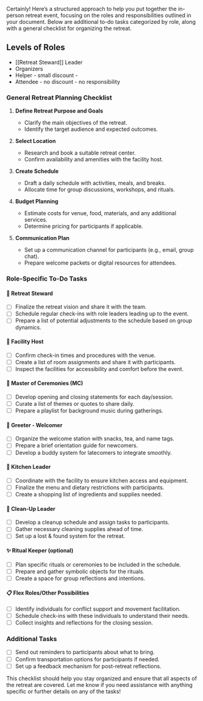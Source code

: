 Certainly! Here’s a structured approach to help you put together the in-person retreat event, focusing on the roles and responsibilities outlined in your document. Below are additional to-do tasks categorized by role, along with a general checklist for organizing the retreat.


## Levels of Roles 
- [[Retreat Steward]] Leader
- Organizers 
- Helper - small discount -
- Attendee - no discount - no responsibility 
### General Retreat Planning Checklist

1. **Define Retreat Purpose and Goals**
   - Clarify the main objectives of the retreat.
   - Identify the target audience and expected outcomes.

2. **Select Location**
   - Research and book a suitable retreat center.
   - Confirm availability and amenities with the facility host.

3. **Create Schedule**
   - Draft a daily schedule with activities, meals, and breaks.
   - Allocate time for group discussions, workshops, and rituals.

4. **Budget Planning**
   - Estimate costs for venue, food, materials, and any additional services.
   - Determine pricing for participants if applicable.

5. **Communication Plan**
   - Set up a communication channel for participants (e.g., email, group chat).
   - Prepare welcome packets or digital resources for attendees.

### Role-Specific To-Do Tasks

#### 🌿 **Retreat Steward**
- [ ] Finalize the retreat vision and share it with the team.
- [ ] Schedule regular check-ins with role leaders leading up to the event.
- [ ] Prepare a list of potential adjustments to the schedule based on group dynamics.

#### 🏡 **Facility Host**
- [ ] Confirm check-in times and procedures with the venue.
- [ ] Create a list of room assignments and share it with participants.
- [ ] Inspect the facilities for accessibility and comfort before the event.

#### 🎤 **Master of Ceremonies (MC)**
- [ ] Develop opening and closing statements for each day/session.
- [ ] Curate a list of themes or quotes to share daily.
- [ ] Prepare a playlist for background music during gatherings.

#### 🤝 **Greeter - Welcomer**
- [ ] Organize the welcome station with snacks, tea, and name tags.
- [ ] Prepare a brief orientation guide for newcomers.
- [ ] Develop a buddy system for latecomers to integrate smoothly.

#### 🍲 **Kitchen Leader**
- [ ] Coordinate with the facility to ensure kitchen access and equipment.
- [ ] Finalize the menu and dietary restrictions with participants.
- [ ] Create a shopping list of ingredients and supplies needed.

#### 🧽 **Clean-Up Leader**
- [ ] Develop a cleanup schedule and assign tasks to participants.
- [ ] Gather necessary cleaning supplies ahead of time.
- [ ] Set up a lost & found system for the retreat.

#### ✨ **Ritual Keeper (optional)**
- [ ] Plan specific rituals or ceremonies to be included in the schedule.
- [ ] Prepare and gather symbolic objects for the rituals.
- [ ] Create a space for group reflections and intentions.

#### 📋 **Flex Roles/Other Possibilities**
- [ ] Identify individuals for conflict support and movement facilitation.
- [ ] Schedule check-ins with these individuals to understand their needs.
- [ ] Collect insights and reflections for the closing session.

### Additional Tasks
- [ ] Send out reminders to participants about what to bring.
- [ ] Confirm transportation options for participants if needed.
- [ ] Set up a feedback mechanism for post-retreat reflections.

This checklist should help you stay organized and ensure that all aspects of the retreat are covered. Let me know if you need assistance with anything specific or further details on any of the tasks!
